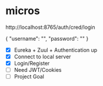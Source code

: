 # micros

http://localhost:8765/auth/cred/login

{
  "username": "",
  "password": ""
}

- [x] Eureka + Zuul + Authentication up
- [x] Connect to local server
- [x] Login/Register
- [ ] Need JWT/Cookies
- [ ] Project Goal
